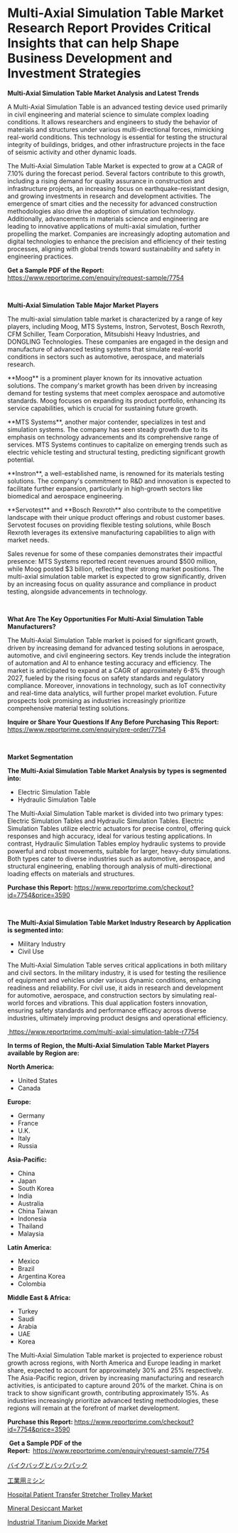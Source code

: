 <p><h1>Multi-Axial Simulation Table Market Research Report Provides Critical Insights that can help Shape Business Development and Investment Strategies</h1></p><p><strong>Multi-Axial Simulation Table Market Analysis and Latest Trends</strong></p>
<p><p>A Multi-Axial Simulation Table is an advanced testing device used primarily in civil engineering and material science to simulate complex loading conditions. It allows researchers and engineers to study the behavior of materials and structures under various multi-directional forces, mimicking real-world conditions. This technology is essential for testing the structural integrity of buildings, bridges, and other infrastructure projects in the face of seismic activity and other dynamic loads.</p><p>The Multi-Axial Simulation Table Market is expected to grow at a CAGR of 7.10% during the forecast period. Several factors contribute to this growth, including a rising demand for quality assurance in construction and infrastructure projects, an increasing focus on earthquake-resistant design, and growing investments in research and development activities. The emergence of smart cities and the necessity for advanced construction methodologies also drive the adoption of simulation technology. Additionally, advancements in materials science and engineering are leading to innovative applications of multi-axial simulation, further propelling the market. Companies are increasingly adopting automation and digital technologies to enhance the precision and efficiency of their testing processes, aligning with global trends toward sustainability and safety in engineering practices.</p></p>
<p><strong>Get a Sample PDF of the Report:&nbsp;</strong> <a href="https://www.reportprime.com/enquiry/request-sample/7754">https://www.reportprime.com/enquiry/request-sample/7754</a></p>
<p>&nbsp;</p>
<p><strong>Multi-Axial Simulation Table Major Market Players</strong></p>
<p><p>The multi-axial simulation table market is characterized by a range of key players, including Moog, MTS Systems, Instron, Servotest, Bosch Rexroth, CFM Schiller, Team Corporation, Mitsubishi Heavy Industries, and DONGLING Technologies. These companies are engaged in the design and manufacture of advanced testing systems that simulate real-world conditions in sectors such as automotive, aerospace, and materials research.</p><p>**Moog** is a prominent player known for its innovative actuation solutions. The company's market growth has been driven by increasing demand for testing systems that meet complex aerospace and automotive standards. Moog focuses on expanding its product portfolio, enhancing its service capabilities, which is crucial for sustaining future growth.</p><p>**MTS Systems**, another major contender, specializes in test and simulation systems. The company has seen steady growth due to its emphasis on technology advancements and its comprehensive range of services. MTS Systems continues to capitalize on emerging trends such as electric vehicle testing and structural testing, predicting significant growth potential.</p><p>**Instron**, a well-established name, is renowned for its materials testing solutions. The company's commitment to R&D and innovation is expected to facilitate further expansion, particularly in high-growth sectors like biomedical and aerospace engineering.</p><p>**Servotest** and **Bosch Rexroth** also contribute to the competitive landscape with their unique product offerings and robust customer bases. Servotest focuses on providing flexible testing solutions, while Bosch Rexroth leverages its extensive manufacturing capabilities to align with market needs.</p><p>Sales revenue for some of these companies demonstrates their impactful presence: MTS Systems reported recent revenues around $500 million, while Moog posted $3 billion, reflecting their strong market positions. The multi-axial simulation table market is expected to grow significantly, driven by an increasing focus on quality assurance and compliance in product testing, alongside advancements in technology.</p></p>
<p>&nbsp;</p>
<p><strong>What Are The Key Opportunities For Multi-Axial Simulation Table Manufacturers?</strong></p>
<p><p>The Multi-Axial Simulation Table market is poised for significant growth, driven by increasing demand for advanced testing solutions in aerospace, automotive, and civil engineering sectors. Key trends include the integration of automation and AI to enhance testing accuracy and efficiency. The market is anticipated to expand at a CAGR of approximately 6-8% through 2027, fueled by the rising focus on safety standards and regulatory compliance. Moreover, innovations in technology, such as IoT connectivity and real-time data analytics, will further propel market evolution. Future prospects look promising as industries increasingly prioritize comprehensive material testing solutions.</p></p>
<p><strong>Inquire or Share Your Questions If Any Before Purchasing This Report:</strong> <a href="https://www.reportprime.com/enquiry/pre-order/7754">https://www.reportprime.com/enquiry/pre-order/7754</a></p>
<p>&nbsp;</p>
<p><strong>Market Segmentation</strong></p>
<p><strong>The Multi-Axial Simulation Table Market Analysis by types is segmented into:</strong></p>
<p><ul><li>Electric Simulation Table</li><li>Hydraulic Simulation Table</li></ul></p>
<p><p>The Multi-Axial Simulation Table market is divided into two primary types: Electric Simulation Tables and Hydraulic Simulation Tables. Electric Simulation Tables utilize electric actuators for precise control, offering quick responses and high accuracy, ideal for various testing applications. In contrast, Hydraulic Simulation Tables employ hydraulic systems to provide powerful and robust movements, suitable for larger, heavy-duty simulations. Both types cater to diverse industries such as automotive, aerospace, and structural engineering, enabling thorough analysis of multi-directional loading effects on materials and structures.</p></p>
<p><strong>Purchase this Report:&nbsp;</strong><a href="https://www.reportprime.com/checkout?id=7754&price=3590">https://www.reportprime.com/checkout?id=7754&price=3590</a></p>
<p>&nbsp;</p>
<p><strong>The Multi-Axial Simulation Table Market Industry Research by Application is segmented into:</strong></p>
<p><ul><li>Military Industry</li><li>Civil Use</li></ul></p>
<p><p>The Multi-Axial Simulation Table serves critical applications in both military and civil sectors. In the military industry, it is used for testing the resilience of equipment and vehicles under various dynamic conditions, enhancing readiness and reliability. For civil use, it aids in research and development for automotive, aerospace, and construction sectors by simulating real-world forces and vibrations. This dual application fosters innovation, ensuring safety standards and performance efficacy across diverse industries, ultimately improving product designs and operational efficiency.</p></p>
<p><a href="https://www.reportprime.com/multi-axial-simulation-table-r7754">&nbsp;https://www.reportprime.com/multi-axial-simulation-table-r7754</a></p>
<p><strong>In terms of Region, the Multi-Axial Simulation Table Market Players available by Region are:</strong></p>
<p>
    <p> <strong> North America: </strong>
        <ul>
            <li>United States</li>
            <li>Canada</li>
        </ul>
        </p> 
    <p> <strong> Europe: </strong>
        <ul>
            <li>Germany</li>
            <li>France</li>
            <li>U.K.</li>
            <li>Italy</li>
            <li>Russia</li>
        </ul>
        </p> 
    <p> <strong> Asia-Pacific: </strong>
        <ul>
            <li>China</li>
            <li>Japan</li>
            <li>South Korea</li>
            <li>India</li>
            <li>Australia</li>
            <li>China Taiwan</li>
            <li>Indonesia</li>
            <li>Thailand</li>
            <li>Malaysia</li>
        </ul>
        </p> 
    <p> <strong> Latin America: </strong>
        <ul>
            <li>Mexico</li>
            <li>Brazil</li>
            <li>Argentina Korea</li>
            <li>Colombia</li>
        </ul>
        </p> 
    <p> <strong> Middle East & Africa: </strong>
        <ul>
            <li>Turkey</li>
            <li>Saudi</li>
            <li>Arabia</li>
            <li>UAE</li>
            <li>Korea</li>
        </ul>
    </p>
    </p>
<p><p>The Multi-Axial Simulation Table market is projected to experience robust growth across regions, with North America and Europe leading in market share, expected to account for approximately 30% and 25% respectively. The Asia-Pacific region, driven by increasing manufacturing and research activities, is anticipated to capture around 20% of the market. China is on track to show significant growth, contributing approximately 15%. As industries increasingly prioritize advanced testing methodologies, these regions will remain at the forefront of market development.</p></p>
<p><strong>Purchase this Report: </strong><a href="https://www.reportprime.com/checkout?id=7754&price=3590">https://www.reportprime.com/checkout?id=7754&price=3590</a></p>
<p>&nbsp;<strong>Get a Sample PDF of the Report:&nbsp;&nbsp;</strong><a href="https://www.reportprime.com/enquiry/request-sample/7754">https://www.reportprime.com/enquiry/request-sample/7754</a></p>
<p><strong></strong></p>
<p><p><a href="https://medium.com/@leroystapc/bike-bags-and-backpacks-market-%E3%81%AF-%E3%82%B3%E3%82%B9%E3%83%88%E7%AE%A1%E7%90%86%E3%81%A8%E5%8A%B9%E7%8E%87%E5%90%91%E4%B8%8A%E3%82%92%E5%84%AA%E5%85%88%E3%81%97%E3%81%BE%E3%81%99-%E3%81%95%E3%82%89%E3%81%AB-%E5%A0%B1%E5%91%8A%E6%9B%B8%E3%81%AF%E5%B8%82%E5%A0%B4%E3%81%AE%E9%9C%80%E8%A6%81%E9%9D%A2%E3%81%A8%E4%BE%9B%E7%B5%A6%E9%9D%A2%E3%81%AE%E4%B8%A1%E6%96%B9%E3%82%92%E3%82%AB%E3%83%90%E3%83%BC%E3%81%97%E3%81%A6%E3%81%84%E3%81%BE%E3%81%99-bike-bags-and-312ec2c321a8">バイクバッグとバックパック</a></p><p><a href="https://medium.com/@coleensxrkkn/industrial-sewing-machinery-market-%E3%81%AE%E3%82%B0%E3%83%AD%E3%83%BC%E3%83%90%E3%83%AB%E5%B8%82%E5%A0%B4%E6%A6%82%E8%A6%81%E3%81%AF-%E4%B8%96%E7%95%8C%E3%81%8A%E3%82%88%E3%81%B3%E4%B8%BB%E8%A6%81%E5%B8%82%E5%A0%B4%E3%81%AB%E3%81%8A%E3%81%91%E3%82%8B%E6%A5%AD%E7%95%8C%E3%81%AB%E5%BD%B1%E9%9F%BF%E3%82%92%E4%B8%8E%E3%81%88%E3%82%8B%E4%B8%BB%E8%A6%81%E3%81%AA%E3%83%88%E3%83%AC%E3%83%B3%E3%83%89%E3%81%AB%E3%81%A4%E3%81%84%E3%81%A6-%E7%8B%AC%E8%87%AA%E3%81%AE%E8%A6%96%E7%82%B9%E3%82%92%E6%8F%90%E4%BE%9B%E3%81%97%E3%81%BE%E3%81%99-1799569bf6ff">工業用ミシン</a></p><p><a href="https://medium.com/@tammyjones1939/hospital-patient-transfer-stretcher-trolley-market-indicators-market-size-regional-breakdown-481a06e32ee5">Hospital Patient Transfer Stretcher Trolley Market</a></p><p><a href="https://www.linkedin.com/pulse/unlocking-growth-potential-market-strategic-analysis-mineral-ndjee?trackingId=vd%2BxBxaNTcyeAUmI7lDhFA%3D%3D">Mineral Desiccant Market</a></p><p><a href="https://medium.com/@anna.vaughan3423/industrial-titanium-dioxide-market-global-market-insights-and-sales-trends-2024-to-2031-1ed1e098b3e4">Industrial Titanium Dioxide Market</a></p></p>